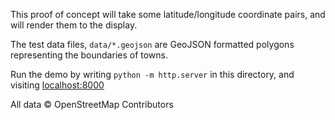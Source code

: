 This proof of concept will take some latitude/longitude coordinate pairs, and will render them to the display.

The test data files, `data/*.geojson` are GeoJSON formatted polygons representing the boundaries of towns.

Run the demo by writing `python -m http.server` in this directory, and visiting [localhost:8000](http://localhost:8000)

All data © OpenStreetMap Contributors
